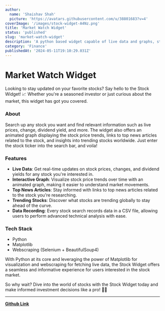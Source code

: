 ```yaml
---
author:
  name: 'Shaishav Shah'
  picture: 'https://avatars.githubusercontent.com/u/38801683?v=4'
coverImage: '/images/stock-widget-A4Nz.png'
title: 'Market Watch Widget'
status: 'published'
slug: 'market-watch-widget'
description: 'A python based widget capable of live data and graphs, stock-specific news, trending tickers, and data recording. '
category: 'Finance'
publishedAt: '2024-05-11T19:10:29.031Z'
---
```


# Market Watch Widget

Looking to stay updated on your favorite stocks? Say hello to the Stock Widget! 📈 Whether you're a seasoned investor or just curious about the market, this widget has got you covered.

### About

Search up any stock you want and find relevant information such as live prices, change, dividend yield, and more. The widget also offers an animated graph displaying the stock price trends, links to top news articles related to the stock, and insights into trending stocks worldwide. Just enter the stock ticker into the search bar, and voila!

### Features

- **Live Data**: Get real-time updates on stock prices, changes, and dividend yields for any stock you're interested in.
- **Interactive Graph**: Visualize stock price trends over time with an animated graph, making it easier to understand market movements.
- **Top News Articles**: Stay informed with links to top news articles related to the stock you're researching.
- **Trending Stocks**: Discover what stocks are trending globally to stay ahead of the curve.
- **Data Recording**: Every stock search records data in a CSV file, allowing users to perform advanced technical analysis with ease.

### Tech Stack

- Python
- Matplotlib
- Webscraping (Selenium + BeautifulSoup4)

With Python at its core and leveraging the power of Matplotlib for visualization and webscraping for fetching live data, the Stock Widget offers a seamless and informative experience for users interested in the stock market.

So why wait? Dive into the world of stocks with the Stock Widget today and make informed investment decisions like a pro! 💼✨

---

[**Github Link**](https://github.com/ShaishavShah04/Stock-Widget)